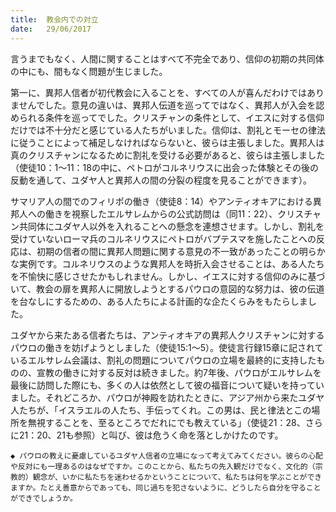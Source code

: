 ```yaml
---
title:  教会内での対立
date:   29/06/2017
---
```


言うまでもなく、人間に関することはすべて不完全であり、信仰の初期の共同体の中にも、間もなく問題が生じました。

第一に、異邦人信者が初代教会に入ることを、すべての人が喜んだわけではありませんでした。意見の違いは、異邦人伝道を巡ってではなく、異邦人が入会を認められる条件を巡ってでした。クリスチャンの条件として、イエスに対する信仰だけでは不十分だと感じている人たちがいました。信仰は、割礼とモーセの律法に従うことによって補足しなければならないと、彼らは主張しました。異邦人は真のクリスチャンになるために割礼を受ける必要があると、彼らは主張しました（使徒10：1～11：18の中に、ペトロがコルネリウスに出会った体験とその後の反動を通して、ユダヤ人と異邦人の間の分裂の程度を見ることができます）。

サマリア人の間でのフィリポの働き（使徒8：14）やアンティオキアにおける異邦人への働きを視察したエルサレムからの公式訪問は（同11：22）、クリスチャン共同体にユダヤ人以外を入れることへの懸念を連想させます。しかし、割礼を受けていないローマ兵のコルネリウスにペトロがバプテスマを施したことへの反応は、初期の信者の間に異邦人問題に関する意見の不一致があったことの明らかな実例です。コルネリウスのような異邦人を時折入会させることは、ある人たちを不愉快に感じさせたかもしれません。しかし、イエスに対する信仰のみに基づいて、教会の扉を異邦人に開放しようとするパウロの意図的な努力は、彼の伝道を台なしにするための、ある人たちによる計画的な企たくらみをもたらしました。

ユダヤから来たある信者たちは、アンティオキアの異邦人クリスチャンに対するパウロの働きを妨げようとしました（使徒15:1～5）。使徒言行録15章に記されているエルサレム会議は、割礼の問題についてパウロの立場を最終的に支持したものの、宣教の働きに対する反対は続きました。約7年後、パウロがエルサレムを最後に訪問した際にも、多くの人は依然として彼の福音について疑いを持っていました。それどころか、パウロが神殿を訪れたときに、アジア州から来たユダヤ人たちが、「イスラエルの人たち、手伝ってくれ。この男は、民と律法とこの場所を無視することを、至るところでだれにでも教えている」（使徒21：28、さらに21：20、21も参照）と叫び、彼は危うく命を落としかけたのです。

`◆ パウロの教えに憂慮しているユダヤ人信者の立場になって考えてみてください。彼らの心配や反対にも一理あるのはなぜですか。このことから、私たちの先入観だけでなく、文化的（宗教的）観念が、いかに私たちを迷わせるかということについて、私たちは何を学ぶことができますか。たとえ善意からであっても、同じ過ちを犯さないように、どうしたら自分を守ることができでしょうか。`
